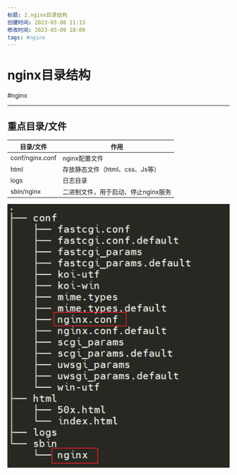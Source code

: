 ```yaml
---
标题: 2.nginx目录结构
创建时间: 2023-03-08 11:13
修改时间: 2023-03-09 18:09
tags: #nginx
---
```


# nginx目录结构
#nginx 

---
## 重点目录/文件
|目录/文件|作用|
|--|--|
|conf/nginx.conf|    nginx配置文件|
|html     |   存放静态文件（html、css、Js等）|
|logs   |     日志目录|
|sbin/nginx | 二进制文件，用于启动、停止nginx服务|

![Pasted image 20220929210339](../attachments/Pasted%20image%2020220929210339.png)